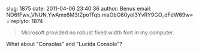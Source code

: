 slug:    1875
date:    2011-04-06 23:40:36
author:  Benus
email:   ND6fFwv_VNUN.YwAmx6M3tZpo1Tqb.maObG60yol3YvRY9GO_dFdW69w==
replyto: 1874

> Microsoft provided no robust fixed width font in my computer.

What about "Consolas" and "Lucida Console"?
